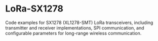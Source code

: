 # LoRa-SX1278
Code examples for SX1278 (XL1278-SMT) LoRa transceivers, including transmitter and receiver implementations, SPI communication, and configurable parameters for long-range wireless communication.
